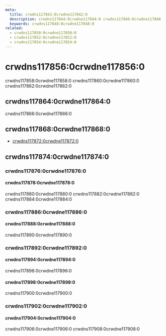 ```yaml
---
meta:
  title: crwdns117842:0crwdne117842:0
  description: crwdns117844:0crwdne117844:0 crwdns117846:0crwdne117846:0
  keywords: crwdns117848:0crwdne117848:0
related:
  - crwdns117850:0crwdne117850:0
  - crwdns117852:0crwdne117852:0
  - crwdns117854:0crwdne117854:0
---
```


# crwdns117856:0crwdne117856:0

crwdns117858:0crwdne117858:0 crwdns117860:0crwdne117860:0 crwdns117862:0crwdne117862:0

<entry-ad />

## crwdns117864:0crwdne117864:0

crwdns117866:0crwdne117866:0

<usage name="v-banner" />

## crwdns117868:0crwdne117868:0

- [crwdns117872:0crwdne117872:0](crwdns117870:0crwdne117870:0)

## crwdns117874:0crwdne117874:0

### crwdns117876:0crwdne117876:0

#### crwdns117878:0crwdne117878:0

crwdns117880:0crwdne117880:0 crwdns117882:0crwdne117882:0 crwdns117884:0crwdne117884:0

<example file="v-banner/prop-single-line" />

### crwdns117886:0crwdne117886:0

#### crwdns117888:0crwdne117888:0

crwdns117890:0crwdne117890:0

<example file="v-banner/event-icon-click" />

### crwdns117892:0crwdne117892:0

#### crwdns117894:0crwdne117894:0

crwdns117896:0crwdne117896:0

<example file="v-banner/slot-actions" />

#### crwdns117898:0crwdne117898:0

crwdns117900:0crwdne117900:0

<example file="v-banner/slot-icon" />

### crwdns117902:0crwdne117902:0

#### crwdns117904:0crwdne117904:0

crwdns117906:0crwdne117906:0 crwdns117908:0crwdne117908:0

<example file="v-banner/misc-two-line" />

<backmatter />
